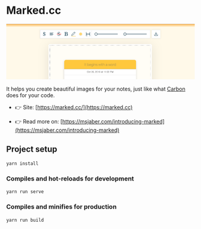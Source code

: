 

# Marked.cc

![Preview](https://github.com/msjaber/marked.cc/blob/master/preview.png?raw=true "Preview")

It helps you create beautiful images for your notes, just like what [Carbon](https://carbon.now.sh) does for your code.

- 👉 Site: [https://marked.cc/](https://marked.cc)

- 👉 Read more on: [https://msjaber.com/introducing-marked](https://msjaber.com/introducing-marked)


## Project setup
```
yarn install
```

### Compiles and hot-reloads for development
```
yarn run serve
```

### Compiles and minifies for production
```
yarn run build
```
